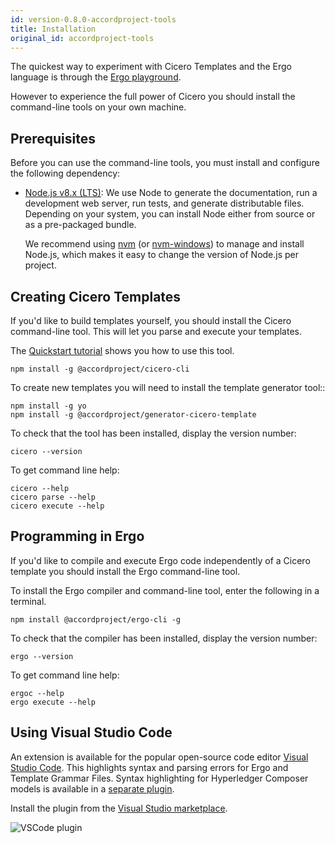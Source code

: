```yaml
---
id: version-0.8.0-accordproject-tools
title: Installation
original_id: accordproject-tools
---
```


The quickest way to experiment with Cicero Templates and the Ergo language is through the [Ergo playground](https://accordproject.github.io/ergo-playground/).

However to experience the full power of Cicero you should install the command-line tools on your own machine.

## Prerequisites

Before you can use the command-line tools, you must install and configure the following dependency:

* [Node.js v8.x (LTS)](http://nodejs.org): We use Node to generate the documentation, run a
  development web server, run tests, and generate distributable files. Depending on your system,
  you can install Node either from source or as a pre-packaged bundle.

  We recommend using [nvm](https://github.com/creationix/nvm) (or
  [nvm-windows](https://github.com/coreybutler/nvm-windows))
  to manage and install Node.js, which makes it easy to change the version of Node.js per project.

## Creating Cicero Templates
If you'd like to build templates yourself, you should install the Cicero command-line tool. This will let you parse and execute your templates.

The [Quickstart tutorial](cicero-tutorial_001.md) shows you how to use this tool.

```
npm install -g @accordproject/cicero-cli
```

To create new templates you will need to install the template generator tool::

```
npm install -g yo 
npm install -g @accordproject/generator-cicero-template
```

To check that the tool has been installed, display the version number:
```
cicero --version
```

To get command line help:
```
cicero --help
cicero parse --help
cicero execute --help
```

## Programming in Ergo

If you'd like to compile and execute Ergo code independently of a Cicero template you should install the Ergo command-line tool.

To install the Ergo compiler and command-line tool, enter the following in a terminal.
```
npm install @accordproject/ergo-cli -g
```

To check that the compiler has been installed, display the version number:
```
ergo --version
```

To get command line help:
```
ergoc --help
ergo execute --help
```

## Using Visual Studio Code

An extension is available for the popular open-source code editor [Visual Studio Code](https://code.visualstudio.com/). 
This highlights syntax and parsing errors for Ergo and Template Grammar Files. Syntax highlighting for Hyperledger Composer models is available in a [separate plugin](https://marketplace.visualstudio.com/items?itemName=HyperledgerComposer.composer-support-client).

Install the plugin from the [Visual Studio marketplace](https://marketplace.visualstudio.com/items?itemName=accordproject.accordproject-vscode-plugin).

![VSCode plugin](/img/ergo-vscode.png)
